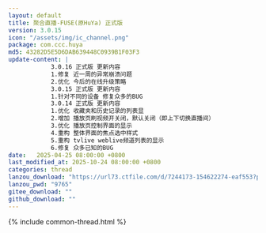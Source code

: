 ```yaml
---
layout: default
title: 聚合直播-FUSE(原HuYa) 正式版
version: 3.0.15
icon: "/assets/img/ic_channel.png"
package: com.ccc.huya
md5: 43282D5E5D6DAB639448C0939B1F03F3
update-content: |
            3.0.16 正式版 更新内容
            1.修复 近一周的异常崩溃问题
            2.优化 今后的在线升级策略
            3.0.15 正式版 更新内容
            1.针对不同的设备 修复众多的BUG
            3.0.14 正式版 更新内容
            1.优化 收藏夹和历史记录的列表显
            2.增加 播放页刷视频开关闭，默认关闭（即上下切换直播间）
            3.优化 播放页控制界面的显示
            4.重构 整体界面的焦点选中样式
            5.重构 tvlive weblive频道列表的显示
            6.修复 众多已知的BUG
date:   2025-04-25 08:00:00 +0800
last_modified_at: 2025-10-24 08:00:00 +0800
categories: thread
lanzou_download: "https://url73.ctfile.com/d/7244173-154622274-eaf553?p=9765"
lanzou_pwd: "9765"
gitee_download: ""
github_download: ""
---
```

{% include common-thread.html %}
